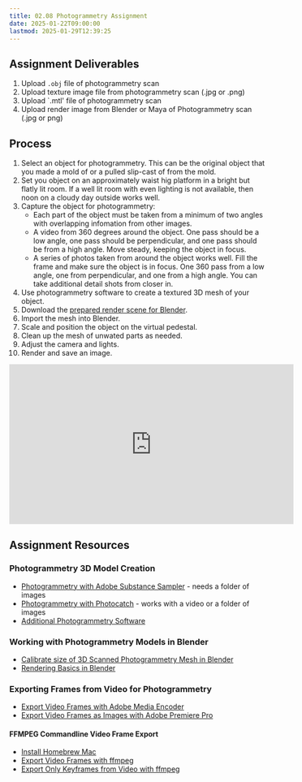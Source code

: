 ```yaml
---
title: 02.08 Photogrammetry Assignment
date: 2025-01-22T09:00:00
lastmod: 2025-01-29T12:39:25
---
```


## Assignment Deliverables

1. Upload `.obj` file of photogrammetry scan
2. Upload texture image file from photogrammetry scan (.jpg or .png)
3. Upload `.mtl' file of photogrammetry scan
4. Upload render image from Blender or Maya of Photogrammetry scan (.jpg or png)

## Process

1. Select an object for photogrammetry. This can be the original object that you made a mold of or a pulled slip-cast of from the mold.
2. Set you object on an approximately waist hig platform in a bright but flatly lit room. If a well lit room with even lighting is not available, then noon on a cloudy day outside works well.
3. Capture the object for photogrammetry:
   - Each part of the object must be taken from a minimum of two angles with overlapping infomation from other images.
   - A video from 360 degrees around the object. One pass should be a low angle, one pass should be perpendicular, and one pass should be from a high angle. Move steady, keeping the object in focus.
   - A series of photos taken from around the object works well. Fill the frame and make sure the object is in focus. One 360 pass from a low angle, one from perpendicular, and one from a high angle. You can take additional detail shots from closer in.
4. Use photogrammetry software to create a textured 3D mesh of your object.
5. Download the [prepared render scene for Blender](./02-07-import-3d-model-into-pedestal-render-scene-blender.md).
6. Import the mesh into Blender.
7. Scale and position the object on the virtual pedestal.
8. Clean up the mesh of unwated parts as needed.
9. Adjust the camera and lights.
10. Render and save an image.

<div class="video-grid">
<div class="iframe-16-9-container">
<iframe class="youTubeIframe" width="560" height="315" src="https://www.youtube.com/embed/XLAeTAi-2gI" title="YouTube video player" frameborder="0" allow="accelerometer; autoplay; clipboard-write; encrypted-media; gyroscope; picture-in-picture; web-share" allowfullscreen></iframe>
</div>
</div>

## Assignment Resources

### Photogrammetry 3D Model Creation

- [Photogrammetry with Adobe Substance Sampler](./02-05-photogrammetry-adobe-substance-sampler.md) - needs a folder of images
- [Photogrammetry with Photocatch](./02-05-photogrammetry-adobe-substance-sampler.md) - works with a video or a folder of images
- [Additional Photogrammetry Software](../../../../3d-modeling/photogrammetry-software.md)

### Working with Photogrammetry Models in Blender

- [Calibrate size of 3D Scanned Photogrammetry Mesh in Blender](https://youtu.be/MUb7I4lBSZs)
- [Rendering Basics in Blender](../../../../3d-modeling/blender/rendering-basics-blender.md)

### Exporting Frames from Video for Photogrammetry

- [Export Video Frames with Adobe Media Encoder](../../../../video/export-video-frames-as-images-adobe-media-encoder.md)
- [Export Video Frames as Images with Adobe Premiere Pro](../../../../video/adobe-premiere-pro/export-fames-as-images-premiere.md)

#### FFMPEG Commandline Video Frame Export

- [Install Homebrew Mac](../../../../coding/install-homebrew.md)
- [Export Video Frames with ffmpeg](../../../../video/export-frames-from-video-as-images-ffmpeg.md)
- [Export Only Keyframes from Video with ffmpeg](../../../../video/export-only-keyframes-from-video-as-images-ffmpeg.md)
